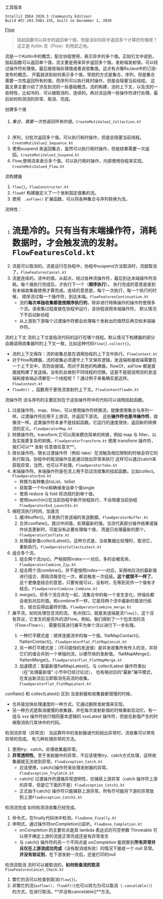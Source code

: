 工具版本
```
IntelliJ IDEA 2020.3 (Community Edition)
Build #IC-203.5981.155, built on December 1, 2020
```

[Flow](https://www.kotlincn.net/docs/reference/coroutines/flow.html)
> 挂起函数可以异步的返回单个值，但是该如何异步返回多个计算好的值呢？这正是 Kotlin 流（Flow）的用武之地。

流是一个Kotlin中的概念，配合协程使用，表示异步的多个值。正如引文中说到，挂起函数可以返回单个值，流主要是用来异步返回多个值。发射端发射值，可以经过操作符处理值，最后接收端处理值或者说收集值。这点有点像RxJava中的订阅-发布的概念。
开篇就讲到如何表示多个值，常规的方式是集合，序列，但是集合需要一次性返回所有的值，而序列可以执行耗时操作，但是会阻塞当前线程。
这篇文章主要介绍了涉及到流的一些基础概念。流的构建，流的上下文，以及流的一些特性，比如冷的、可以被取消的、连续的。再对流运用一些操作符进行处理。最后如何检测流的异常、取消、完成。

创建多个值
1. ###### 集合，需要一次性返回所有的值。`CreateMutiValue1_Collection.kt`
2. 序列，分批次返回多个值。可以执行耗时操作，但是会阻塞当前线程。`CreateMutiValue2_Sequence.kt`
3. 使用suspend 来返回集合，虽然可以执行耗时操作，但是结果需要一次返回。`CreateMutiValue3_Suspend.kt`
4. Flow,使用流来表示多个值。可以执行耗时操作，内部使用协程来实现。`CreateMutiValue4_Flow.kt`

流构建器
1. `flow{}`。`FlowConstructor.kt`
2. `flowOf` 构建器定义了一个发射固定值集的流。
3. 使用 ` .asFlow()` 扩展函数，可以将各种集合与序列转换为流。

流特性：
1. # 流是冷的。只有当有末端操作符，消耗数据时，才会触发流的发射。`FlowFeaturesCold.kt`
2. 流是可以取消的。流是运行在协程中，协程中suspend方法取消时，流就取消了。`FlowFeaturesCancel.kt`
3. 流是连续的。流中的值，从起点，经过各种流操作符，最后到达末端操作符消耗。每个值执行完成后，才执行下一个（**顺序执行**）。
执行完成的意思是直到有末端收集器使用才算完成。连续的意思是，每个一次执行，每一个执行的时候，
顺序流过每一个操作符，到达末端。`FlowFeaturesContinuation.kt`
   * 流的**每次单独收集都是按顺序执行的**，除非进行特殊操作的操作符使用多个流。该收集过程直接在协程中运行，该协程调用末端操作符。 默认情况下不启动新协程
   * 从上游到下游每个过渡操作符都会处理每个发射出的值然后再交给末端操作符。

流的上下文
流的上下文是指流代码的运行在哪个线程。默认情况下构建器的部分会跟调用收集器时的上下文一致，比如这种代码`flow{}.collect{}`。
   * 流的上下文保存：流的收集总是在调用协程的上下文中执行。`FlowContext.kt`
   * 对于flow构建器，流的收集必须遵守上下文保存逻辑，发送端和接收端需要在一个上下文中，否则会报错。而对于其他的构建器，flowOf，asFlow
      都是直接就构建了发送端，没有机会做到不同线程的切换。这是不是就说明流的发送端和接收端必须都在一个线程呢？？通过例子来看确实是这样。`FlowContext.kt`
   * `flowOn() `，函数用于更改流发射的上下文。`FlowContextFlowOn.kt`

流操作符
流与序列的主要区别在于这些操作符中的代码可以调用挂起函数。
1. 过度操作符。map、filter。可以使用操作符转换流，就像使用集合与序列一样。过渡操作符应用于上游流，并返回下游流。
这些**操作符也是冷操作符**，就像流一样。这类操作符本身不是挂起函数。它运行的速度很快，返回新的转换流的定义。`FlowOperatorMap.kt`
2. 转换操作符。transform,它可以用来模仿简单的转换，例如 map 与 filter，以及实施更复杂的转换。`FlowOperatorTransform.kt`
使用 transform 操作符，我们可以** 发射 任意值任意次**。
3. 限长操作符。限长过渡操作符（例如 take）在流触及相应限制的时候会将它的执行取消。协程中的取消操作总是通过抛出异常来执行
这样可以通过catch来获取异常，当然，也可以不处理。`FlowOperatorTake.kt`
4. 末端操作符。末端操作符是在流上用于启动流收集的挂起函数。比如collect。`FlowOperatorEnd.kt`
   * 转换为各种集合toList、toSet
   * 获取第一个first和确保发设单个值single
   * 使用 reduce 与 fold 将流规约到单个值。
   * 使用launchIn()在当前协程中新开协程执行，不会阻塞当前协程`FlowOperatorEnd_LaunchIn.kt`
5. 缩短流执行时间，加速流
    1. 缓冲buffer()。并发执行发送端的发送数据。`FlowOperatorBuffer.kt`
    2. 合并conflate()。跳过中间值，处理最新的值。当流代表部分操作结果或操作状态更新时，可能没有必要处理每个值，
    而是只处理最新的那个。`FlowOperatorConflate.kt`
    3. 处理最新值collectLatest()。这种方式是，当收集器比较慢时，取消它，重新执行。`FlowOperatorCollectLatest.kt`
6. 组合多个流。
    1. 组合两个流zip()。严格按照index一一对应，多的会被丢弃。`FlowOperatorCombine_Zip.kt`
    2. 组合两个流combine()。并不是按照index一一对应，采用响应流的最新值进行组合，原始流每变化一次，都会触发一次组装。**这个就很不一样了**。
    这个更像是结合的意思，只要有就可以，没有时，先等到另外一个值有才结合。`FlowOperatorCombine_Combine.kt`
    3. merge()。将多个流合并在一起，流集合中的每一个发生变化，终端处都会收到对应的值。和combine不一样，它是将两个流中最新的值进行结合，结合后得出最终的值。`FlowOperatorCombine_merge.kt`
7. 展平流，如何处理包含流的流。
有点绕口，就是发送端是流`flow{}`，这个没有异议，它发生的是另外的流Flow。例如，我们得到了一个包含流的流（Flow<Flow<String>>），
需要将其进行展平为单个流以进行下一步处理。
    1. 一种打平模式是：顺序连接流中的每一个值。flatMapContact()、flattenContact()。`FlowOperatorFlat_FlatMapConcat.kt`
    2. 另一种打平模式是：（尽可能快的发送值）是并发收集所有传入的流，并将它们的值合并到一个单独的流，以便尽快的发射值。
    flatMapMerge()、flattenMerge()。`FlowOperatorFlat_FlatMapMerge.kt`
    3. 加速模式：取最新值flatMapLatest()。与 collectLatest 操作符类似（在"处理最新值" 小节中已经讨论过），
    也有相对应的“最新”展平模式，在发出新流后立即取消先前流的收集。`FlowOperatorFlat_FlatMapLatest.kt`

conflate() 和 collectLatest() 区别
当发射器和收集器都很慢的时候，

* 合并是加快处理速度的一种方式。它通过删除发射值来实现。
* 另一种方式是取消缓慢的收集器，并在每次发射新值的时候重新启动它。有一组与 xxx 操作符执行相同基本逻辑的 xxxLatest 操作符，但是在新值产生的时候取消执行其块中的代码。

检测流异常（异常流）
当运算符中的发射器或代码抛出异常时，流收集可以带有异常的完成。 有几种处理异常的方法。
1. 使用try、catch，处理收集器异常。
2. **异常透明性**。至于发射器中的异常，不应该使用try、catch方式处理，这样收集器就无法收到异常。`FlowException_Catch.kt`
    * 应该使用，catch()操作符来处理发射器的异常。`FlowException_TryCatch.kt`
    * catch() 过渡操作符遵循异常透明性，仅捕获上游异常（catch 操作符上游的异常，但是它下面的不是）`FlowException_Catch1.kt`
    * 正式由于catch() 操作符只能捕获上游异常。所有尽可能将下游的异常放到上游`FlowException_Catch2.kt`

检测流完成
如何检测流收集已经完成。

1. 命令式，在finally代码块中检测。`FlowDone_Finally.kt`
2. 申明式，通过操作符onCompletion()监听。`FlowDone_Completion.kt`
    * onCompletion 的主要优点是其 lambda 表达式的可空参数 Throwable 可以用于确定上游的流是正常完成还是有异常发生
    * 与 catch() 操作符的另一个不同点是 onCompletion 能观察到**所有异常并且仅在上游流成功完成**（没有取消或失败）的情况下接收一个 null 异常。**并没有验证到**，在下游发射一次后，还是打印的null

检测流取消
流时可以被取消的，**如何检查流的取消** `FlowFeaturesCancel_Check.kt`

1. 繁忙的流可以检查到取消(`flow{}`)，
2. 非繁忙的流(`asFlow()`、`flowOf()`)也可以转为为可以取消（`.cancelable()`）的方式，在进行取消。**并没有cancelable()**方法。